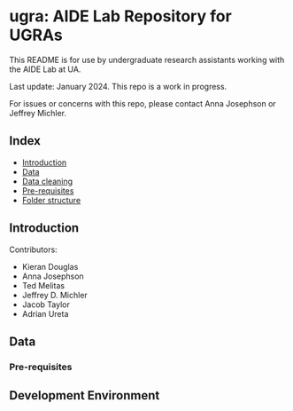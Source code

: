 # ugra: AIDE Lab Repository for UGRAs

This README is for use by undergraduate research assistants working with the AIDE Lab at UA.   

Last update: January 2024. 
This repo is a work in progress. 

For issues or concerns with this repo, please contact Anna Josephson or Jeffrey Michler.

 ## Index

 - [Introduction](#introduction)
 - [Data](#data)
 - [Data cleaning](#data-cleaning)
 - [Pre-requisites](#pre-requisites)
 - [Folder structure](#folder-structure)

## Introduction

Contributors:
* Kieran Douglas 
* Anna Josephson
* Ted Melitas
* Jeffrey D. Michler
* Jacob Taylor
* Adrian Ureta

## Data 

### Pre-requisites

## Development Environment
